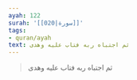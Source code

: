 ```yaml
---
ayah: 122
surah: '[[020|سورة]]'
tags:
- quran/ayah
text: ثم اجتباه ربه فتاب عليه وهدى
---
```

> ثم اجتباه ربه فتاب عليه وهدى
